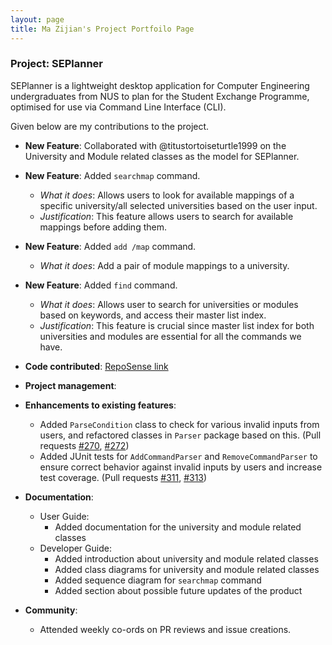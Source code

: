 ```yaml
---
layout: page
title: Ma Zijian's Project Portfoilo Page
---
```

### Project: SEPlanner

SEPlanner is a lightweight desktop application for Computer Engineering undergraduates from NUS to plan for the Student
Exchange Programme, optimised for use via Command Line Interface (CLI).

Given below are my contributions to the project.

* **New Feature**: Collaborated with @titustortoiseturtle1999 on the University and Module related classes as the model for SEPlanner.

* **New Feature**: Added `searchmap` command. 
  * *What it does*: Allows users to look for available mappings of a specific university/all selected universities based on the user input.
  * *Justification*: This feature allows users to search for available mappings before adding them.

* **New Feature**: Added `add /map` command.
  * *What it does*: Add a pair of module mappings to a university.

* **New Feature**: Added `find` command.
  * *What it does*: Allows user to search for universities or modules based on keywords, and access their master list index.
  * *Justification*: This feature is crucial since master list index for both universities and modules are essential for all the commands we have.

* **Code contributed**: [RepoSense link](https://nus-cs2113-ay2122s1.github.io/tp-dashboard/?search=&sort=groupTitle&sortWithin=title&timeframe=commit&mergegroup=&groupSelect=groupByRepos&breakdown=true&checkedFileTypes=docs~functional-code~test-code~other&since=2021-09-25&tabOpen=true&tabType=authorship&zFR=false&tabAuthor=MAZJ124&tabRepo=AY2122S1-CS2113T-T09-2%2Ftp%5Bmaster%5D&authorshipIsMergeGroup=false&authorshipFileTypes=docs~functional-code~test-code&authorshipIsBinaryFileTypeChecked=false)

* **Project management**:

* **Enhancements to existing features**: 
  * Added `ParseCondition` class to check for various invalid inputs from users, and refactored classes in `Parser` package based on this. (Pull requests [#270](https://github.com/AY2122S1-CS2113T-T09-2/tp/pull/270), [#272](https://github.com/AY2122S1-CS2113T-T09-2/tp/pull/272))
  * Added JUnit tests for `AddCommandParser` and `RemoveCommandParser` to ensure correct behavior against invalid inputs by users and increase test coverage. (Pull requests [#311](https://github.com/AY2122S1-CS2113T-T09-2/tp/pull/311), [#313](https://github.com/AY2122S1-CS2113T-T09-2/tp/pull/313))

* **Documentation**:
    * User Guide:
        * Added documentation for the university and module related classes
    * Developer Guide:
        * Added introduction about university and module related classes
        * Added class diagrams for university and module related classes
        * Added sequence diagram for `searchmap` command 
        * Added section about possible future updates of the product 

* **Community**:
    * Attended weekly co-ords on PR reviews and issue creations.